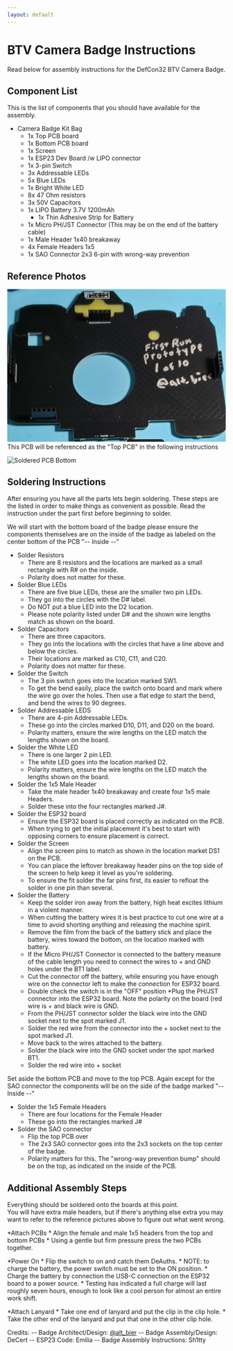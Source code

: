 ```yaml
---
layout: default 
---
```



<!-- Links? -->

<!-- Image of Finished Badge here -->

# BTV Camera Badge Instructions

Read below for assembly instructions for the DefCon32 BTV Camera Badge.

## Component List

This is the list of components that you should have available for the assembly.

*  Camera Badge Kit Bag
	*  1x Top PCB board
	*  1x Bottom PCB board
    *  1x Screen
	*  1x ESP23 Dev Board /w LIPO connector
	*  1x 3-pin Switch
	*  3x Addressable LEDs
	*  5x Blue LEDs 
	*  1x Bright White LED 
	*  8x 47 Ohm resistors
	*  3x 50V Capacitors
	*  1x LIPO Battery 3.7V 1200mAh
		* 1x Thin Adhesive Strip for Battery
	*  1x Micro PH/JST Connector (This may be on the end of the battery cable)
	*  1x Male Header 1x40 breakaway
	*  4x Female Headers 1x5
	*  1x SAO Connector 2x3 6-pin with wrong-way prevention 

## Reference Photos

<!-- Picture Top  -->
![Soldered PCB Top](images/BadgeSolderedTop.jpg)
This PCB will be referenced as the "Top PCB" in the following instructions

<!-- Picture Bottom -->
![Soldered PCB Bottom](images/boutonniere_lit.jpg)


## Soldering Instructions

After ensuring you have all the parts lets begin soldering.  These steps are the listed in order to make things as convenient as possible.  Read the instruction under the part first before beginning to solder.

We will start with the bottom board of the badge please ensure the components themselves are on the inside of the badge as labeled on the center bottom of the PCB "-- Inside --"
*  Solder Resistors
	* There are 8 resistors and the locations are marked as a small rectangle with R# on the inside.  
	* Polarity does not matter for these.
* Solder Blue LEDs
	* There are five blue LEDs, these are the smaller two pin LEDs.  
	* They go into the circles with the D# label.  
	* Do NOT put a blue LED into the D2 location.  
	* Please note polarity listed under D# and the shown wire lengths match as shown on the board.
*  Solder Capacitors
	* There are three capacitors.
	* They go into the locations with the circles that have a line above and below the circles.
	* Their locations are marked as C10, C11, and C20.
	* Polarity does not matter for these.
*  Solder the Switch
	* The 3 pin switch goes into the location marked SW1.
	* To get the bend easily, place the switch onto board and mark where the wire go over the holes. Then use a flat edge to start the bend, and bend the wires to 90 degrees.
*  Solder Addressable LEDS
	* There are 4-pin Addressable LEDs.
	* These go into the circles marked D10, D11, and D20 on the board.
	* Polarity matters, ensure the wire lengths on the LED match the lengths shown on the board.
*  Solder the White LED
	* There is one larger 2 pin LED.
	* The white LED goes into the location marked D2.
	* Polarity matters, ensure the wire lengths on the LED match the lengths shown on the board.
*  Solder the 1x5 Male Header 
	* Take the male header 1x40 breakaway and create four 1x5 male Headers.
	* Solder these into the four rectangles marked J#.  
*  Solder the ESP32 board
	* Ensure the ESP32 board is placed correctly as indicated on the PCB.
	* When trying to get the initial placement it's best to start with opposing corners to ensure placement is correct.
*  Solder the Screen
	* Align the screen pins to match as shown in the location market DS1 on the PCB.
	* You can place the leftover breakaway header pins on the top side of the screen to help keep it level as you're soldering.
	* To ensure the fit solder the far pins first, its easier to refloat the solder in one pin than several.
*  Solder the Battery
	* Keep the solder iron away from the battery, high heat excites lithium in a violent manner.
	* When cutting the battery wires it is best practice to cut one wire at a time to avoid shorting anything and releasing the machine spirit.
	* Remove the film from the back of the battery stick and place the battery, wires toward the bottom, on the location marked with battery.
	* If the Micro PH/JST Connector is connected to the battery measure of the cable length you need to connect the wires to + and GND holes under the BT1 label.
	* Cut the connector off the battery, while ensuring you have enough wire on the connector left to make the connection for ESP32 board.
	* Double check the switch is in the "OFF" position 
	*Plug the PH/JST connector into the ESP32 board.  Note the polarity on the board (red wire is + and black wire is GND.
	* From the PH/JST connector solder the black wire into the GND socket next to the spot marked J1.
	* Solder the red wire from the connector into the + socket next to the spot marked J1.
	* Move back to the wires attached to the battery.
	* Solder the black wire into the GND socket under the spot marked BT1.
	* Solder the red wire into + socket
	
Set aside the bottom PCB and move to the top PCB.  Again except for the SAO connector the components will be on the side of the badge marked "-- Inside --"

*  Solder the 1x5 Female Headers
	* There are four locations for the Female Header
	* These go into the rectangles marked J#
* Solder the SAO connector
	* Flip the top PCB over
	* The 2x3 SAO connector goes into the 2x3 sockets on the top center of the badge.
	* Polarity matters for this.  The "wrong-way prevention bump" should be on the top, as indicated on the inside of the PCB.
	
		

## Additional Assembly Steps

Everything should be soldered onto the boards at this point.  
You will have extra male headers, but if there's anything else extra you may want to refer to the reference pictures above to figure out what went wrong.

*Attach PCBs
	* Align the female and male 1x5 headers from the top and bottom PCBs
	* Using a gentle but firm pressure press the two PCBs together.
	
*Power On
	* Flip the switch to on and catch them DeAuths.
	* NOTE: to charge the battery, the power switch must be set to the ON position.
	* Charge the battery by connection the USB-C connection on the ESP32 board to a power source.
	* Testing has indicated a full charge will last roughly seven hours, enough to look like a cool person for almost an entire work shift.	
	
*Attach Lanyard
	* Take one end of lanyard and put the clip in the clip hole.
	* Take the other end of the lanyard and put that one in the other clip hole.
	


Credits:
-- Badge Architect/Design: [@alt_bier](https://twitter.com/alt_bier) 
-- Badge Assembly/Design: DeCert
-- ESP23 Code: Emilia
-- Badge Assembly Instructions: Sh1tty